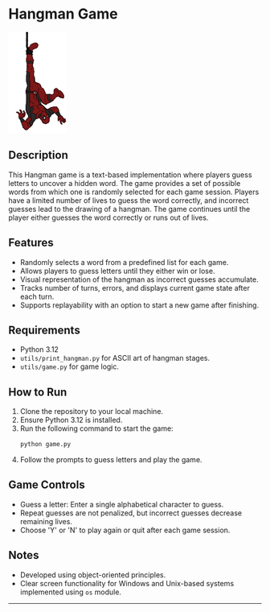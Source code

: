 
# Hangman Game
![Hangman (Image)](./asset/output-onlinegiftools.gif)

## Description
This Hangman game is a text-based implementation where players guess letters to uncover a hidden word. The game provides a set of possible words from which one is randomly selected for each game session. Players have a limited number of lives to guess the word correctly, and incorrect guesses lead to the drawing of a hangman. The game continues until the player either guesses the word correctly or runs out of lives.

## Features
- Randomly selects a word from a predefined list for each game.
- Allows players to guess letters until they either win or lose.
- Visual representation of the hangman as incorrect guesses accumulate.
- Tracks number of turns, errors, and displays current game state after each turn.
- Supports replayability with an option to start a new game after finishing.

## Requirements
- Python 3.12
- `utils/print_hangman.py` for ASCII art of hangman stages.
- `utils/game.py` for game logic.

## How to Run
1. Clone the repository to your local machine.
2. Ensure Python 3.12 is installed.
3. Run the following command to start the game:
   ```bash
   python game.py
   ```
4. Follow the prompts to guess letters and play the game.

## Game Controls
- Guess a letter: Enter a single alphabetical character to guess.
- Repeat guesses are not penalized, but incorrect guesses decrease remaining lives.
- Choose 'Y' or 'N' to play again or quit after each game session.

## Notes
- Developed using object-oriented principles.
- Clear screen functionality for Windows and Unix-based systems implemented using `os` module.

---
